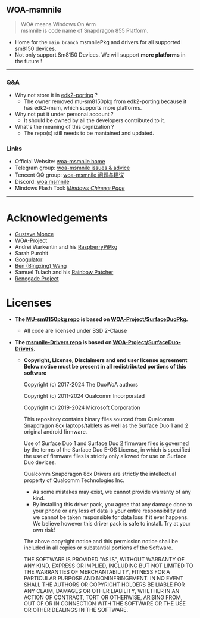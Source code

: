 <!--

**Here are some ideas to get you started:**

🙋‍♀️ A short introduction - what is your organization all about?
🌈 Contribution guidelines - how can the community get involved?
👩‍💻 Useful resources - where can the community find your docs? Is there anything else the community should know?
🍿 Fun facts - what does your team eat for breakfast?
🧙 Remember, you can do mighty things with the power of [Markdown](https://docs.github.com/github/writing-on-github/getting-started-with-writing-and-formatting-on-github/basic-writing-and-formatting-syntax)
-->

## WOA-msmnile
> WOA means Windows On Arm  
> msmnile is code name of Snapdragon 855 Platform.
  - Home for the `main branch` msmnilePkg and drivers for all supported sm8150 devices.
  - Not only support Sm8150 Devices. We will support **more platforms** in the future !

___
### Q&A
  - Why not store it in [edk2-porting](https://github.com/edk2-porting) ?
    - The owner removed mu-sm8150pkg from edk2-porting because it has edk2-msm, which supports more platforms.
  - Why not put it under personal account ?
    - It should be owned by all the developers contributed to it.
  - What's the meaning of this orgnization ?
    - The repo(s) still needs to be mantained and updated.

### Links
  - Official Website: [woa-msmnile home](https://woa-msmnile.github.io/)
  - Telegram group: [woa-msmnile issues & advice](https://t.me/woa_msmnile_issues)
  - Tencent QQ group: [woa-msmnile 问题与建议](https://qm.qq.com/cgi-bin/qm/qr?k=r2Gb_eHElZq0T7Rczf4rnEMsMdX6gbvF&jump_from=webapi&authKey=L4/pvGXcxQQddJpzUoa3qEh6P4n/fbF88oPKuPh4L0EFIEj5cY1k06i2w78gA5m5)
  - Discord: [woa msmnile](https://discord.gg/zfh6RxYwb5)
  - Mindows Flash Tool: *[Mindows Chinese Page](http://mindows.cn/)*
  
___
# Acknowledgements
  - [Gustave Monce](https://github.com/gus33000)
  - [WOA-Project](https://github.com/WOA-Project)
  - Andrei Warkentin and his [RaspberryPiPkg](https://github.com/andreiw/RaspberryPiPkg)
  - Sarah Purohit
  - [Googulator](https://github.com/Googulator/)
  - [Ben (Bingxing) Wang](https://github.com/imbushuo/)
  - Samuel Tulach and his [Rainbow Patcher](https://github.com/SamuelTulach/rainbow)
  - [Renegade Project](https://github.com/edk2-porting)

# Licenses
 - __The [MU-sm8150pkg repo](https://github.com/woa-msmnile/mu-sm8150pkg) is based on [WOA-Project/SurfaceDuoPkg](https://github.com/WOA-Project/SurfaceDuoPkg/).__
   - All code are licensed under BSD 2-Clause
 - __The [msmnile-Drivers repo](https://github.com/woa-msmnile/msmnile-Drivers) is based on [WOA-Project/SurfaceDuo-Drivers](https://github.com/WOA-Project/SurfaceDuo-Drivers).__  
 
   - __Copyright, License, Disclaimers and end user license agreement__
      **Below notice must be present in all redistributed portions of this software**

      Copyright (c) 2017-2024 The DuoWoA authors
     
      Copyright (c) 2011-2024 Qualcomm Incorporated
      
      Copyright (c) 2019-2024 Microsoft Corporation
      
      
      This repository contains binary files sourced from Qualcomm Snapdragon 8cx
      laptops/tablets as well as the Surface Duo 1 and 2 original android firmware.
      
      
      Use of Surface Duo 1 and Surface Duo 2 firmware files is governed by the terms
      of the Surface Duo E-OS License, in which is specified the use of firmware files
      is strictly only allowed for use on Surface Duo devices.
      
      
      Qualcomm Snapdragon 8cx Drivers are strictly the intellectual property of
      Qualcomm Technologies Inc.
      
      
      - As some mistakes may exist, we cannot provide warranty of any kind.
      - By installing this driver pack, you agree that any damage done to your
      phone or any loss of data is your entire responsibility and we cannot be
      taken responsible for data loss if it ever happens. We believe however
      this driver pack is safe to install. Try at your own risk!
      
      
      The above copyright notice and this permission notice shall be included in all
      copies or substantial portions of the Software.
      
      
      THE SOFTWARE IS PROVIDED "AS IS", WITHOUT WARRANTY OF ANY KIND, EXPRESS OR
      IMPLIED, INCLUDING BUT NOT LIMITED TO THE WARRANTIES OF MERCHANTABILITY,
      FITNESS FOR A PARTICULAR PURPOSE AND NONINFRINGEMENT. IN NO EVENT SHALL THE
      AUTHORS OR COPYRIGHT HOLDERS BE LIABLE FOR ANY CLAIM, DAMAGES OR OTHER
      LIABILITY, WHETHER IN AN ACTION OF CONTRACT, TORT OR OTHERWISE, ARISING FROM,
      OUT OF OR IN CONNECTION WITH THE SOFTWARE OR THE USE OR OTHER DEALINGS IN THE
      SOFTWARE.
